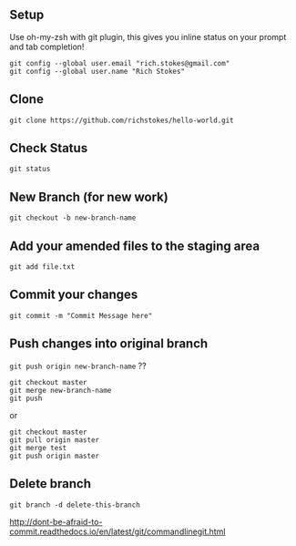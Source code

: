 ## Setup
Use oh-my-zsh with git plugin, this gives you inline status on your prompt and tab completion!

```
git config --global user.email "rich.stokes@gmail.com"
git config --global user.name "Rich Stokes"
```

## Clone
`git clone https://github.com/richstokes/hello-world.git `

## Check Status
`git status`

## New Branch (for new work)
`git checkout -b new-branch-name`

## Add your amended files to the staging area
`git add file.txt`

## Commit your changes
`git commit -m "Commit Message here"`

## Push changes into original branch
`git push origin new-branch-name` ??

```
git checkout master
git merge new-branch-name
git push
```

or

```
git checkout master
git pull origin master
git merge test
git push origin master
```

## Delete branch
`git branch -d delete-this-branch`





http://dont-be-afraid-to-commit.readthedocs.io/en/latest/git/commandlinegit.html
